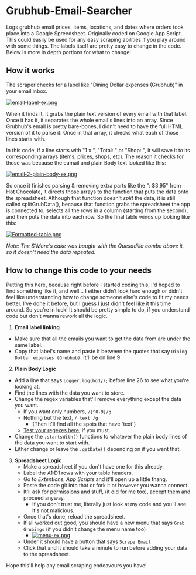 # Grubhub-Email-Searcher
Logs grubhub email prices, items, locations, and dates where orders took place into a Google Spreedsheet. Originally coded on Google App Script.
This could easily be used for any easy scraping abilities if you play around with some things. The labels itself are pretty easy to change in the code. Below is more in depth portions for what to change!

## How it works
The scraper checks for a label like "Dining Dollar expenses (Grubhub)" in your email inbox. 

[![email-label-ex.png](https://i.postimg.cc/yN5ZQKNR/email-label-ex.png)](https://postimg.cc/JyN009Z7)

When it finds it, it grabs the plain text version of every email with that label. Once it has it, it separates the whole email's lines into an array.  Since Grubhub's email is pretty bare-bones, I didn't need to have the full HTML version of it to parse it. Once in that array, it checks what each of those lines starts with.

In this code, if a line starts with "1 x ", "Total: " or "Shop: ", it will save it to its corresponding arrays (items, prices, shops, etc). The reason it checks for those was because the eamail and plain Body text looked like this:

[![email-2-plain-body-ex.png](https://i.postimg.cc/9M1TV9m6/email-2-plain-body-ex.png)](https://postimg.cc/r00zNKtj)

So once it finishes parsing & removing extra parts like the ": $3.95" from Hot Chocolate, it directs those arrays to the function that puts the data onto the spreadsheet. Although that function doesn't *split* the data, it is still called splitGrubData(), because that function grabs the spreadsheet the app is connected to, selects all the rows in a column (starting from the second), and then puts the data into each row. So the final table winds up looking like this:

[![Formatted-table.png](https://i.postimg.cc/Qd5TCwNk/Formatted-table.png)](https://postimg.cc/68W31Hvy)

*Note: The S'More's cake was bought with the Quesadilla combo above it, so it doesn't need the data repeated.*

## How to change this code to your needs
Putting this here, because right before I started coding this, I'd hoped to find something like it, and well... I either didn't look hard enough or didn't feel like understanding how to change someone else's code to fit my needs better. I've done it before, but I guess I just didn't feel like it this time around. So you're in luck! It should be pretty simple to do, if you understand code but don't wanna rework all the logic.

1. **Email label linking**
  - Make sure that all the emails you want to get the data from are under the same label.
  - Copy that label's name and paste it between the quotes that say `Dining Dollar expenses (Grubhub)`. It'll be on line 9
2. **Plain Body Logic**
  - Add a line that says `Logger.log(body);` before line 26 to see what you're looking at.
  - Find the lines with the data you want to store.
  - Change the regex variables that'll remove everything except the data you want.
    - If you want only numbers, `/[^0-9]/g` 
    - Nothing but the text, `/ text /g`
      - {Then it'll find all the spots that have 'text'}
    - [Test your regexes here](https://regex101.com/), if you must.
  - Change the `.startsWith()` functions to whatever the plain body lines of the data you want to start with.
  - Either change or leave the `.getDate()` depending on if you want that.
3. **Spreadsheet Logic**
    - Make a spreadsheet if you don't have one for this already.
    - Label the A1:D1 rows with your table headers.
    - Go to *Extentions*, *App Scripts* and it'll open up a little thang.
    - Paste the code git into that or fork it or however you wanna connect.
    - It'll ask for permissions and stuff, (it did for me too), accept them and proceed anyway.
      - If you don't trust me, literally just look at my code and you'll see it's not malicious.
    - Once that's done, reload the spreadsheet.
    - If all worked out good, you should have a new menu that says `Grab Grubings` (if you didn't change the menu name too)
      - [![menu-ex.png](https://i.postimg.cc/8kfD2619/menu-ex.png)](https://postimg.cc/23YPv3L7)
    - Under it should have a button that says `Scrape Email`
    - Click that and it should take a minute to run before adding your data to the spreadsheet. 

Hope this'll help any email scraping endeavours you have!
